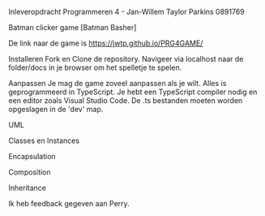 Inleveropdracht Programmeren 4 - Jan-Willem Taylor Parkins 0891769  

Batman clicker game [Batman Basher]

De link naar de game is https://jwtp.github.io/PRG4GAME/


Installeren
Fork en Clone de repository. Navigeer via localhost naar de folder/docs in je browser om het spelletje te spelen.

Aanpassen
Je mag de game zoveel aanpassen als je wilt. Alles is geprogrammeerd in TypeScript. Je hebt een TypeScript compiler nodig en een editor zoals Visual Studio Code. De .ts bestanden moeten worden opgeslagen in de 'dev' map. 

UML


Classes en Instances



Encapsulation



Composition



Inheritance






Ik heb feedback gegeven aan Perry.

